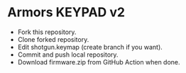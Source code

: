 # Armors KEYPAD v2
- Fork this repository.
- Clone forked repository.
- Edit shotgun.keymap (create branch if you want).
- Commit and push local repository.
- Download firmware.zip from GitHub Action when done.
